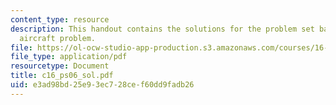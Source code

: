 ```yaml
---
content_type: resource
description: This handout contains the solutions for the problem set based on the
  aircraft problem.
file: https://ol-ocw-studio-app-production.s3.amazonaws.com/courses/16-01-unified-engineering-i-ii-iii-iv-fall-2005-spring-2006/e3ad98bd25e93ec728cef60dd9fadb26_c16_ps06_sol.pdf
file_type: application/pdf
resourcetype: Document
title: c16_ps06_sol.pdf
uid: e3ad98bd-25e9-3ec7-28ce-f60dd9fadb26
---
```

